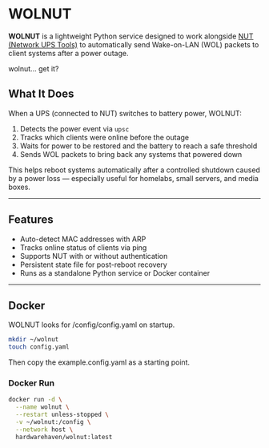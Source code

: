 # WOLNUT

**WOLNUT** is a lightweight Python service designed to work alongside [NUT (Network UPS Tools)](https://networkupstools.org/) to automatically send Wake-on-LAN (WOL) packets to client systems after a power outage.

wolnut... get it?

## What It Does

When a UPS (connected to NUT) switches to battery power, WOLNUT:

1. Detects the power event via `upsc`
2. Tracks which clients were online before the outage
3. Waits for power to be restored and the battery to reach a safe threshold
4. Sends WOL packets to bring back any systems that powered down

This helps reboot systems automatically after a controlled shutdown caused by a power loss — especially useful for homelabs, small servers, and media boxes.

---

## Features

- Auto-detect MAC addresses with ARP
- Tracks online status of clients via ping
- Supports NUT with or without authentication
- Persistent state file for post-reboot recovery
- Runs as a standalone Python service or Docker container

---

## Docker

WOLNUT looks for /config/config.yaml on startup. 

```bash
mkdir ~/wolnut
touch config.yaml
```
Then copy the example.config.yaml as a starting point. 
### Docker Run
```bash
docker run -d \
  --name wolnut \
  --restart unless-stopped \
  -v ~/wolnut:/config \
  --network host \
  hardwarehaven/wolnut:latest
```